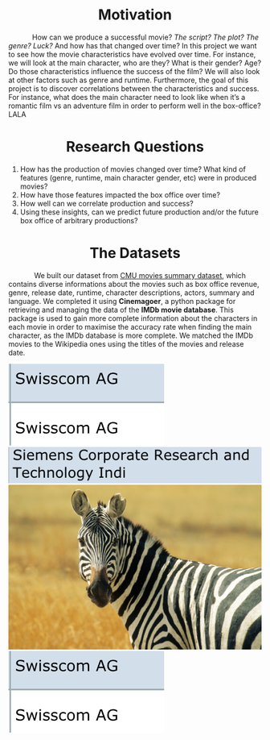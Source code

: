 # <center> Motivation </center>

&nbsp;&nbsp;&nbsp;&nbsp;&nbsp;&nbsp;&nbsp;&nbsp;&nbsp;&nbsp;&nbsp;&nbsp;How can we produce a successful movie? _The script? The plot? The genre? Luck?_ And how has that changed over time? In this project we want to see how the movie characteristics have evolved over time. For instance, we will look at the main character, who are they? What is their gender? Age? Do those characteristics influence the success of the film? We will also look at other factors such as genre and runtime. Furthermore, the goal of this project is to discover correlations between the characteristics and success. For instance, what does the main character need to look like when it’s a romantic film vs an adventure film in order to perform well in the box-office? LALA




# <center> Research Questions </center>
1. How has the production of movies changed over time? What kind of features (genre, runtime, main character gender, etc) were in produced movies?
2. How have those features impacted the box office over time?
3. How well can we correlate production and success?
4. Using these insights, can we predict future production and/or the future box office of arbitrary productions?


# <center> The Datasets </center>
&nbsp;&nbsp;&nbsp;&nbsp;&nbsp;&nbsp;&nbsp;&nbsp;&nbsp;&nbsp;&nbsp;&nbsp; We built our dataset from [CMU movies summary dataset](http://www.cs.cmu.edu/~ark/personas/), which contains diverse informations about the movies such as box office revenue, genre, release date, runtime, character descriptions, actors, summary and language. We completed it using **Cinemagoer**, a python package for retrieving and managing the data of the **IMDb movie database**. This package is used to gain more complete information about the characters in each movie in order to maximise the accuracy rate when finding the main character, as the IMDb database is more complete. We matched the IMDb movies to the Wikipedia ones using the titles of the movies and release date.

![alt text for screen readers](trial.png "trial1")
![alt text for screen readers](trial2.png "trial2 now with png without png in finder")
![alt text for screen readers](zebra.jpg "jpgtrial3")
![alt text for screen readers](/assets/img/trial.png "trial1")